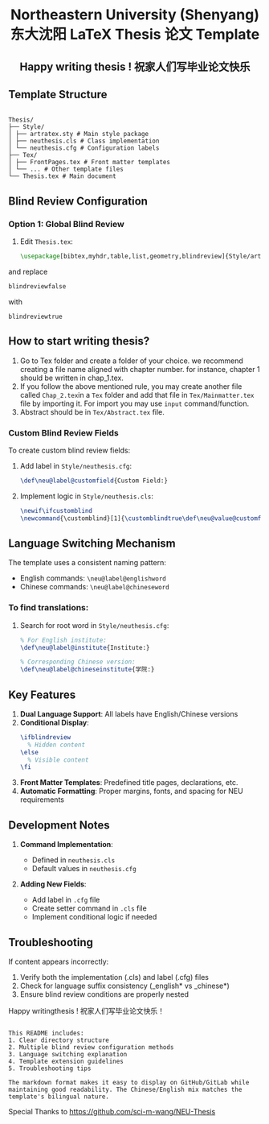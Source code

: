   <h1 align='center'>
      Northeastern University (Shenyang) 东大沈阳 LaTeX Thesis 论文 Template
   </h1>
<h2 align='center'>
   Happy writing thesis ! 祝家人们写毕业论文快乐
</h2>


## Template Structure
```

Thesis/
├── Style/
│ ├── artratex.sty # Main style package
│ ├── neuthesis.cls # Class implementation
│ └── neuthesis.cfg # Configuration labels
├── Tex/
│ ├── FrontPages.tex # Front matter templates
│ └── ... # Other template files
└── Thesis.tex # Main document

````

## Blind Review Configuration

### Option 1: Global Blind Review
1. Edit `Thesis.tex`:
   ```latex
   \usepackage[bibtex,myhdr,table,list,geometry,blindreview]{Style/artratex}

and replace
```latex
blindreviewfalse
```
with
```
blindreviewtrue
```
## How to start writing thesis? 
1. Go to Tex folder and create a folder of your choice. we recommend creating a file name aligned with chapter number. for instance, chapter 1 should be written in chap_1.tex.
2. If you follow the above mentioned rule, you may create another file called ```Chap_2.tex```in a ```Tex``` folder and add that file in ```Tex/Mainmatter.tex``` file by importing it. For import you may use ```input``` command/function.
3. Abstract should be in ```Tex/Abstract.tex``` file.

   
### Custom Blind Review Fields

To create custom blind review fields:

1. Add label in `Style/neuthesis.cfg`:
   ```latex
   \def\neu@label@customfield{Custom Field:}
   ```
2. Implement logic in `Style/neuthesis.cls`:
   ```latex
   \newif\ifcustomblind
   \newcommand{\customblind}[1]{\customblindtrue\def\neu@value@customfield{#1}}
   ```

## Language Switching Mechanism

The template uses a consistent naming pattern:

- English commands: `\neu@label@englishword`
- Chinese commands: `\neu@label@chineseword`

### To find translations:

1. Search for root word in `Style/neuthesis.cfg`:

   ```latex
   % For English institute:
   \def\neu@label@institute{Institute:}

   % Corresponding Chinese version:
   \def\neu@label@chineseinstitute{学院:}
   ```

## Key Features

1. **Dual Language Support**: All labels have English/Chinese versions
2. **Conditional Display**:
   ```latex
   \ifblindreview
     % Hidden content
   \else
     % Visible content
   \fi
   ```
3. **Front Matter Templates**: Predefined title pages, declarations, etc.
4. **Automatic Formatting**: Proper margins, fonts, and spacing for NEU requirements

## Development Notes

1. **Command Implementation**:

   - Defined in `neuthesis.cls`
   - Default values in `neuthesis.cfg`

2. **Adding New Fields**:
   - Add label in `.cfg` file
   - Create setter command in `.cls` file
   - Implement conditional logic if needed

## Troubleshooting

If content appears incorrectly:

1. Verify both the implementation (.cls) and label (.cfg) files
2. Check for language suffix consistency (\_english* vs \_chinese*)
3. Ensure blind review conditions are properly nested

Happy writingthesis ! 祝家人们写毕业论文快乐！

```

This README includes:
1. Clear directory structure
2. Multiple blind review configuration methods
3. Language switching explanation
4. Template extension guidelines
5. Troubleshooting tips

The markdown format makes it easy to display on GitHub/GitLab while maintaining good readability. The Chinese/English mix matches the template's bilingual nature.
```

Special Thanks to https://github.com/sci-m-wang/NEU-Thesis
